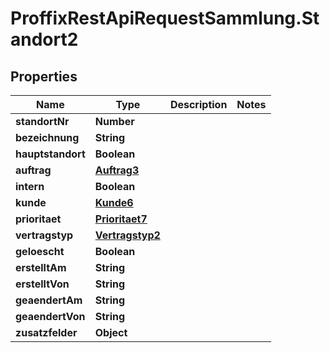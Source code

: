 # ProffixRestApiRequestSammlung.Standort2

## Properties
Name | Type | Description | Notes
------------ | ------------- | ------------- | -------------
**standortNr** | **Number** |  | 
**bezeichnung** | **String** |  | 
**hauptstandort** | **Boolean** |  | 
**auftrag** | [**Auftrag3**](Auftrag3.md) |  | 
**intern** | **Boolean** |  | 
**kunde** | [**Kunde6**](Kunde6.md) |  | 
**prioritaet** | [**Prioritaet7**](Prioritaet7.md) |  | 
**vertragstyp** | [**Vertragstyp2**](Vertragstyp2.md) |  | 
**geloescht** | **Boolean** |  | 
**erstelltAm** | **String** |  | 
**erstelltVon** | **String** |  | 
**geaendertAm** | **String** |  | 
**geaendertVon** | **String** |  | 
**zusatzfelder** | **Object** |  | 


